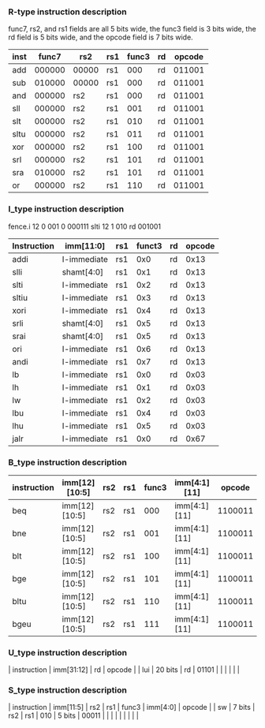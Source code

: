 ### R-type instruction description 

func7, rs2, and rs1 fields are all 5 bits wide, the func3 field is 3 bits wide, the rd field is 5 bits wide, and the opcode field is 7 bits wide.

| inst | func7  | rs2   | rs1 | func3 | rd  | opcode |
| ---- | ------ | ----- | --- | ----- | --- | ------ |
| add  | 000000 | 00000 | rs1 | 000   | rd  | 011001 |
| sub  | 010000 | 00000 | rs1 | 000   | rd  | 011001 |
| and  | 000000 | rs2   | rs1 | 000   | rd  | 011001 |
| sll  | 000000 | rs2   | rs1 | 001   | rd  | 011001 |
| slt  | 000000 | rs2   | rs1 | 010   | rd  | 011001 |
| sltu | 000000 | rs2   | rs1 | 011   | rd  | 011001 |
| xor  | 000000 | rs2   | rs1 | 100   | rd  | 011001 |
| srl  | 000000 | rs2   | rs1 | 101   | rd  | 011001 |
| sra  | 010000 | rs2   | rs1 | 101   | rd  | 011001 |
| or   | 000000 | rs2   | rs1 | 110   | rd  | 011001 |


### I_type instruction description 



fence.i	12	0	001	0	000111 slti	12	1	010	rd	001001

| Instruction | imm[11:0]   | rs1 | funct3 | rd  | opcode |
| ----------- | ----------- | --- | ------ | --- | ------ |
| addi        | I-immediate | rs1 | 0x0    | rd  | 0x13   |
| slli        | shamt[4:0]  | rs1 | 0x1    | rd  | 0x13   |
| slti        | I-immediate | rs1 | 0x2    | rd  | 0x13   |
| sltiu       | I-immediate | rs1 | 0x3    | rd  | 0x13   |
| xori        | I-immediate | rs1 | 0x4    | rd  | 0x13   |
| srli        | shamt[4:0]  | rs1 | 0x5    | rd  | 0x13   |
| srai        | shamt[4:0]  | rs1 | 0x5    | rd  | 0x13   |
| ori         | I-immediate | rs1 | 0x6    | rd  | 0x13   |
| andi        | I-immediate | rs1 | 0x7    | rd  | 0x13   |
| lb          | I-immediate | rs1 | 0x0    | rd  | 0x03   |
| lh          | I-immediate | rs1 | 0x1    | rd  | 0x03   |
| lw          | I-immediate | rs1 | 0x2    | rd  | 0x03   |
| lbu         | I-immediate | rs1 | 0x4    | rd  | 0x03   |
| lhu         | I-immediate | rs1 | 0x5    | rd  | 0x03   |
| jalr        | I-immediate | rs1 | 0x0    | rd  | 0x67   |


### B_type instruction description 

| instruction | imm[12][10:5] | rs2 | rs1 | func3 | imm[4:1][11] | opcode  |
| ----------- | ------------- | --- | --- | ----- | ------------ | ------- |
| beq         | imm[12][10:5] | rs2 | rs1 | 000   | imm[4:1][11] | 1100011 |
| bne         | imm[12][10:5] | rs2 | rs1 | 001   | imm[4:1][11] | 1100011 |
| blt         | imm[12][10:5] | rs2 | rs1 | 100   | imm[4:1][11] | 1100011 |
| bge         | imm[12][10:5] | rs2 | rs1 | 101   | imm[4:1][11] | 1100011 |
| bltu        | imm[12][10:5] | rs2 | rs1 | 110   | imm[4:1][11] | 1100011 |
| bgeu        | imm[12][10:5] | rs2 | rs1 | 111   | imm[4:1][11] | 1100011 |


### U_type instruction description 


| instruction | imm[31:12] | rd | opcode |
| lui         | 20 bits    | rd | 01101  |
|             |            |    |        |


### S_type instruction description 

| instruction | imm[11:5] | rs2 | rs1 | func3 | imm[4:0] | opcode |
| sw          | 7 bits    | rs2 | rs1 | 010   | 5 bits   | 00011  |
|             |           |     |     |       |          |        |